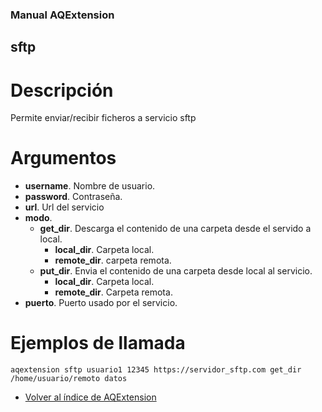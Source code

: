 ### Manual AQExtension

## sftp

# Descripción
Permite enviar/recibir ficheros a servicio sftp

# Argumentos
- **username**. Nombre de usuario.
- **password**. Contraseña.
- **url**. Url del servicio
- **modo**.
    - **get_dir**. Descarga el contenido de una carpeta desde el servido a local.
        - **local_dir**. Carpeta local.
        - **remote_dir**. carpeta remota.
    - **put_dir**. Envia el contenido de una carpeta desde local al servicio.
        - **local_dir**. Carpeta local.
        - **remote_dir**. Carpeta remota.
- **puerto**. Puerto usado por el servicio.


# Ejemplos de llamada
```
aqextension sftp usuario1 12345 https://servidor_sftp.com get_dir /home/usuario/remoto datos
```

- [Volver al índice de AQExtension](../index.md)